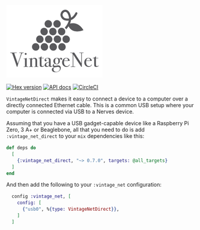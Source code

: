 ![vintage net logo](assets/logo.png)

[![Hex version](https://img.shields.io/hexpm/v/vintage_net_direct.svg "Hex version")](https://hex.pm/packages/vintage_net_direct)
[![API docs](https://img.shields.io/hexpm/v/vintage_net_direct.svg?label=hexdocs "API docs")](https://hexdocs.pm/vintage_net_direct/VintageNetDirect.html)
[![CircleCI](https://circleci.com/gh/nerves-networking/vintage_net_direct.svg?style=svg)](https://circleci.com/gh/nerves-networking/vintage_net_direct)

`VintageNetDirect` makes it easy to connect a device to a computer over a
directly connected Ethernet cable. This is a common USB setup where your
computer is connected via USB to a Nerves device.

Assuming that you have a USB gadget-capable device like a Raspberry Pi Zero, 3
A+ or Beaglebone, all that you need to do is add `:vintage_net_direct` to your
`mix` dependencies like this:

```elixir
def deps do
  [
    {:vintage_net_direct, "~> 0.7.0", targets: @all_targets}
  ]
end
```

And then add the following to your `:vintage_net` configuration:

```elixir
  config :vintage_net, [
    config: [
      {"usb0", %{type: VintageNetDirect}},
    ]
  ]
```

